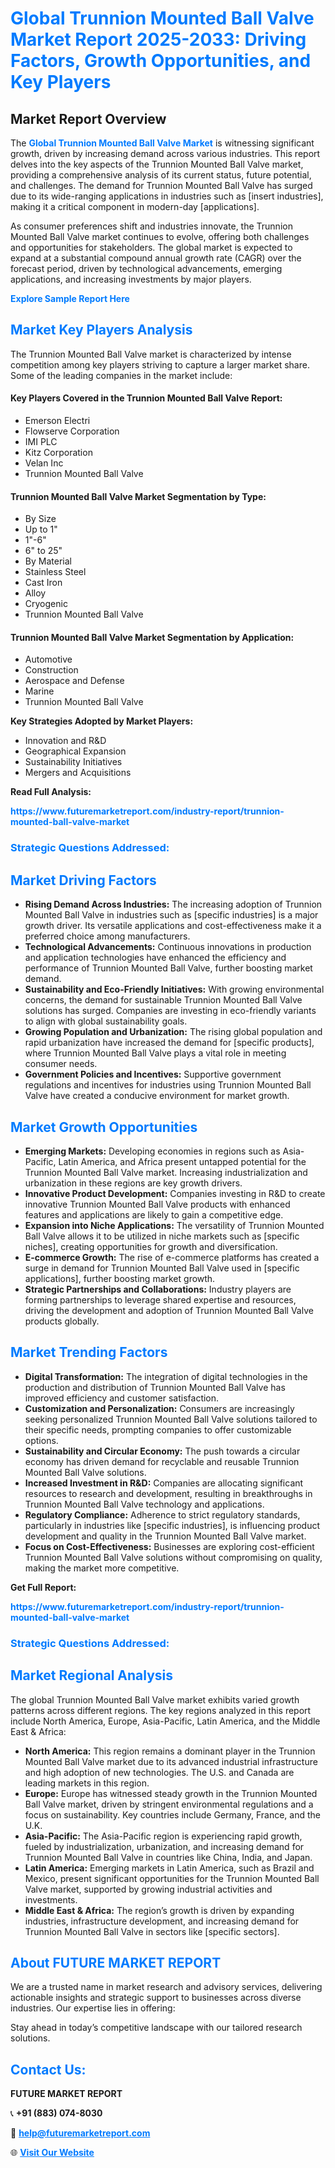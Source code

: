 <h1 style="color: #007BFF;">Global Trunnion Mounted Ball Valve Market Report 2025-2033: Driving Factors, Growth Opportunities, and Key Players</h1>

<section id="overview">
<h2>Market Report Overview</h2>
<p>The <a href="https://www.futuremarketreport.com/industry-report/trunnion-mounted-ball-valve-market" style="color: #007BFF; text-decoration: none;"><strong>Global Trunnion Mounted Ball Valve Market</strong></a> is witnessing significant growth, driven by increasing demand across various industries. This report delves into the key aspects of the Trunnion Mounted Ball Valve market, providing a comprehensive analysis of its current status, future potential, and challenges. The demand for Trunnion Mounted Ball Valve has surged due to its wide-ranging applications in industries such as [insert industries], making it a critical component in modern-day [applications].</p>
<p>As consumer preferences shift and industries innovate, the Trunnion Mounted Ball Valve market continues to evolve, offering both challenges and opportunities for stakeholders. The global market is expected to expand at a substantial compound annual growth rate (CAGR) over the forecast period, driven by technological advancements, emerging applications, and increasing investments by major players.</p>
</section>

<section id="overview">
<p><a href="https://www.futuremarketreport.com/request-sample/reportId=99560" style="color: #007BFF; text-decoration: none;"><strong>Explore Sample Report Here</strong></a></p>
</section>

<section id="key-players">
<h2 style="color: #007BFF;">Market Key Players Analysis</h2>
<p>The Trunnion Mounted Ball Valve market is characterized by intense competition among key players striving to capture a larger market share. Some of the leading companies in the market include:</p>
<h4>Key Players Covered in the Trunnion Mounted Ball Valve Report:</h4>
<ul><li>Emerson Electri</li><li>Flowserve Corporation</li><li>IMI PLC</li><li>Kitz Corporation</li><li>Velan Inc</li><li>Trunnion Mounted Ball Valve</li></ul>
<h4>Trunnion Mounted Ball Valve Market Segmentation by Type:</h4>
<ul><li>By Size</li><li>Up to 1&quot;</li><li>1&quot;-6&quot;</li><li>6&quot; to 25&quot;</li><li>By Material</li><li>Stainless Steel</li><li>Cast Iron</li><li>Alloy</li><li>Cryogenic</li><li>Trunnion Mounted Ball Valve</li></ul>

<h4>Trunnion Mounted Ball Valve Market Segmentation by Application:</h4>
<ul><li>Automotive</li><li>Construction</li><li>Aerospace and Defense</li><li>Marine</li><li>Trunnion Mounted Ball Valve</li></ul>
<p><strong>Key Strategies Adopted by Market Players:</strong></p>
<ul>
<li>Innovation and R&D</li>
<li>Geographical Expansion</li>
<li>Sustainability Initiatives</li>
<li>Mergers and Acquisitions</li>
</ul>
</section>

<section>
<p><strong>Read Full Analysis: </strong></p><a href="https://www.futuremarketreport.com/industry-report/trunnion-mounted-ball-valve-market" style="color: #007BFF; text-decoration: none;"><strong>https://www.futuremarketreport.com/industry-report/trunnion-mounted-ball-valve-market</strong></a>
<h3 style="color: #007BFF;">Strategic Questions Addressed:</h3>
</section>

<section id="driving-factors">
<h2 style="color: #007BFF;">Market Driving Factors</h2>
<ul>
<li><strong>Rising Demand Across Industries:</strong> The increasing adoption of Trunnion Mounted Ball Valve in industries such as [specific industries] is a major growth driver. Its versatile applications and cost-effectiveness make it a preferred choice among manufacturers.</li>
<li><strong>Technological Advancements:</strong> Continuous innovations in production and application technologies have enhanced the efficiency and performance of Trunnion Mounted Ball Valve, further boosting market demand.</li>
<li><strong>Sustainability and Eco-Friendly Initiatives:</strong> With growing environmental concerns, the demand for sustainable Trunnion Mounted Ball Valve solutions has surged. Companies are investing in eco-friendly variants to align with global sustainability goals.</li>
<li><strong>Growing Population and Urbanization:</strong> The rising global population and rapid urbanization have increased the demand for [specific products], where Trunnion Mounted Ball Valve plays a vital role in meeting consumer needs.</li>
<li><strong>Government Policies and Incentives:</strong> Supportive government regulations and incentives for industries using Trunnion Mounted Ball Valve have created a conducive environment for market growth.</li>
</ul>
</section>

<section id="growth-opportunities">
<h2 style="color: #007BFF;">Market Growth Opportunities</h2>
<ul>
<li><strong>Emerging Markets:</strong> Developing economies in regions such as Asia-Pacific, Latin America, and Africa present untapped potential for the Trunnion Mounted Ball Valve market. Increasing industrialization and urbanization in these regions are key growth drivers.</li>
<li><strong>Innovative Product Development:</strong> Companies investing in R&D to create innovative Trunnion Mounted Ball Valve products with enhanced features and applications are likely to gain a competitive edge.</li>
<li><strong>Expansion into Niche Applications:</strong> The versatility of Trunnion Mounted Ball Valve allows it to be utilized in niche markets such as [specific niches], creating opportunities for growth and diversification.</li>
<li><strong>E-commerce Growth:</strong> The rise of e-commerce platforms has created a surge in demand for Trunnion Mounted Ball Valve used in [specific applications], further boosting market growth.</li>
<li><strong>Strategic Partnerships and Collaborations:</strong> Industry players are forming partnerships to leverage shared expertise and resources, driving the development and adoption of Trunnion Mounted Ball Valve products globally.</li>
</ul>
</section>

<section id="trending-factors">
<h2 style="color: #007BFF;">Market Trending Factors</h2>
<ul>
<li><strong>Digital Transformation:</strong> The integration of digital technologies in the production and distribution of Trunnion Mounted Ball Valve has improved efficiency and customer satisfaction.</li>
<li><strong>Customization and Personalization:</strong> Consumers are increasingly seeking personalized Trunnion Mounted Ball Valve solutions tailored to their specific needs, prompting companies to offer customizable options.</li>
<li><strong>Sustainability and Circular Economy:</strong> The push towards a circular economy has driven demand for recyclable and reusable Trunnion Mounted Ball Valve solutions.</li>
<li><strong>Increased Investment in R&D:</strong> Companies are allocating significant resources to research and development, resulting in breakthroughs in Trunnion Mounted Ball Valve technology and applications.</li>
<li><strong>Regulatory Compliance:</strong> Adherence to strict regulatory standards, particularly in industries like [specific industries], is influencing product development and quality in the Trunnion Mounted Ball Valve market.</li>
<li><strong>Focus on Cost-Effectiveness:</strong> Businesses are exploring cost-efficient Trunnion Mounted Ball Valve solutions without compromising on quality, making the market more competitive.</li>
</ul>
</section>

<section>
<p><strong>Get Full Report: </strong></p><a href="https://www.futuremarketreport.com/industry-report/trunnion-mounted-ball-valve-market" style="color: #007BFF; text-decoration: none;"><strong>https://www.futuremarketreport.com/industry-report/trunnion-mounted-ball-valve-market</strong></a>
<h3 style="color: #007BFF;">Strategic Questions Addressed:</h3>
</section>


<section id="regional-analysis">
<h2 style="color: #007BFF;">Market Regional Analysis</h2>
<p>The global Trunnion Mounted Ball Valve market exhibits varied growth patterns across different regions. The key regions analyzed in this report include North America, Europe, Asia-Pacific, Latin America, and the Middle East & Africa:</p>
<ul>
<li><strong>North America:</strong> This region remains a dominant player in the Trunnion Mounted Ball Valve market due to its advanced industrial infrastructure and high adoption of new technologies. The U.S. and Canada are leading markets in this region.</li>
<li><strong>Europe:</strong> Europe has witnessed steady growth in the Trunnion Mounted Ball Valve market, driven by stringent environmental regulations and a focus on sustainability. Key countries include Germany, France, and the U.K.</li>
<li><strong>Asia-Pacific:</strong> The Asia-Pacific region is experiencing rapid growth, fueled by industrialization, urbanization, and increasing demand for Trunnion Mounted Ball Valve in countries like China, India, and Japan.</li>
<li><strong>Latin America:</strong> Emerging markets in Latin America, such as Brazil and Mexico, present significant opportunities for the Trunnion Mounted Ball Valve market, supported by growing industrial activities and investments.</li>
<li><strong>Middle East & Africa:</strong> The region’s growth is driven by expanding industries, infrastructure development, and increasing demand for Trunnion Mounted Ball Valve in sectors like [specific sectors].</li>
</ul>
</section>

<footer>
<h2 style="color: #007BFF;">About FUTURE MARKET REPORT</h2>
<p>We are a trusted name in market research and advisory services, delivering actionable insights and strategic support to businesses across diverse industries. Our expertise lies in offering:</p>

<p>Stay ahead in today’s competitive landscape with our tailored research solutions.</p>

<h2 style="color: #007BFF;">Contact Us:</h2>
<p><strong>FUTURE MARKET REPORT</strong></p>
<p>📞 <strong>+91 (883) 074-8030</strong></p>
<p>📧 <strong><a href="mailto:help@futuremarketreport.com" style="color: #007BFF;">help@futuremarketreport.com</a></strong></p>
<p>🌐 <strong><a href="https://www.futuremarketreport.com/" style="color: #007BFF;">Visit Our Website</a></strong></p>
</footer>